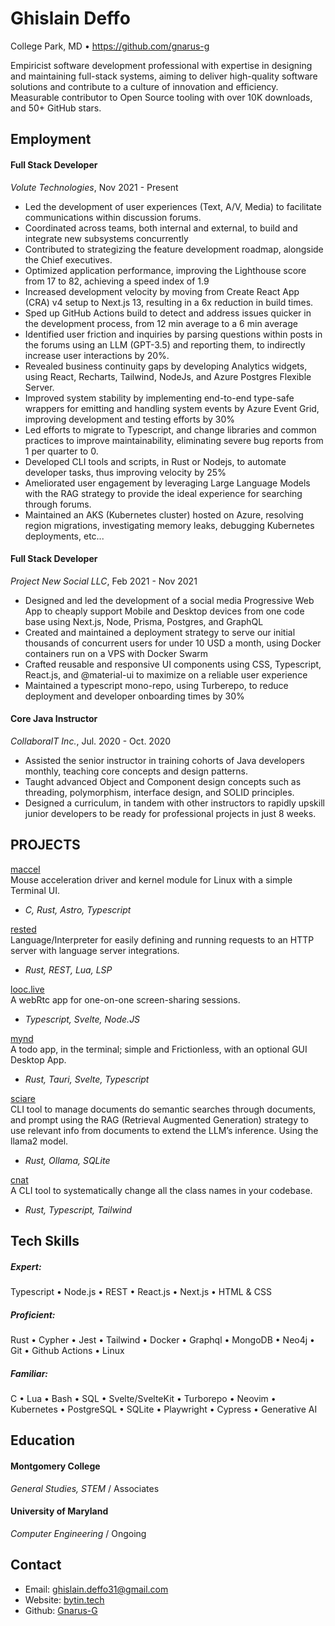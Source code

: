 # Ghislain Deffo
College Park, MD • https://github.com/gnarus-g

Empiricist software development professional with expertise in designing and maintaining
full-stack systems, aiming to deliver high-quality software solutions and contribute to a
culture of innovation and efficiency. Measurable contributor to Open Source tooling with
over 10K downloads, and 50+ GitHub stars.

## Employment
#### Full Stack Developer
*Volute Technologies*, Nov 2021 - Present

- Led the development of user experiences (Text, A/V, Media) to facilitate communications within discussion forums.
- Coordinated across teams, both internal and external, to build and integrate new subsystems concurrently
- Contributed to strategizing the feature development roadmap, alongside the Chief executives.
- Optimized application performance, improving the Lighthouse score from 17 to 82, achieving a speed index of 1.9
- Increased development velocity by moving from Create React App (CRA) v4 setup to Next.js 13, resulting in a 6x
reduction in build times.
- Sped up GitHub Actions build to detect and address issues quicker in the development process, from 12 min average to
a 6 min average
- Identified user friction and inquiries by parsing questions within posts in the forums using an LLM (GPT-3.5) and
reporting them, to indirectly increase user interactions by 20%.
- Revealed business continuity gaps by developing Analytics widgets, using React, Recharts, Tailwind, NodeJs, and
Azure Postgres Flexible Server.
- Improved system stability by implementing end-to-end type-safe wrappers for emitting and handling system events
by Azure Event Grid, improving development and testing efforts by 30%
- Led efforts to migrate to Typescript, and change libraries and common practices to improve maintainability,
eliminating severe bug reports from 1 per quarter to 0.
- Developed CLI tools and scripts, in Rust or Nodejs, to automate developer tasks, thus improving velocity by 25%
- Ameliorated user engagement by leveraging Large Language Models with the RAG strategy to provide the ideal
experience for searching through forums.
- Maintained an AKS (Kubernetes cluster) hosted on Azure, resolving region migrations, investigating memory leaks,
debugging Kubernetes deployments, etc...

#### Full Stack Developer
*Project New Social LLC*, Feb 2021 - Nov 2021
- Designed and led the development of a social media Progressive Web App to cheaply support Mobile and Desktop
devices from one code base using Next.js, Node, Prisma, Postgres, and GraphQL
- Created and maintained a deployment strategy to serve our initial thousands of concurrent users for under 10 USD a
month, using Docker containers run on a VPS with Docker Swarm
- Crafted reusable and responsive UI components using CSS, Typescript, React.js, and @material-ui to maximize on
a reliable user experience
- Maintained a typescript mono-repo, using Turberepo, to reduce deployment and developer onboarding times by 30%

#### Core Java Instructor
*CollaboraIT Inc.*, Jul. 2020 - Oct. 2020
- Assisted the senior instructor in training cohorts of Java developers monthly, teaching core concepts and design
patterns.
- Taught advanced Object and Component design concepts such as threading, polymorphism, interface design, and
SOLID principles.
- Designed a curriculum, in tandem with other instructors to rapidly upskill junior developers to be ready for
professional projects in just 8 weeks.

## PROJECTS
[maccel](https://github.com/Gnarus-G/maccel)  
Mouse acceleration driver and kernel module for Linux with a simple Terminal UI.  
- _C, Rust, Astro, Typescript_

[rested](https://github.com/Gnarus-G/rested)  
Language/Interpreter for easily defining and running requests to an HTTP server with language server integrations.     
- _Rust, REST, Lua, LSP_

[looc.live](https://github.com/Gnarus-G/looc.live)  
A webRtc app for one-on-one screen-sharing sessions.  
- _Typescript, Svelte, Node.JS_

[mynd](https://github.com/Gnarus-G/mynd)  
A todo app, in the terminal; simple and Frictionless, with an optional GUI Desktop App.  
- _Rust, Tauri, Svelte, Typescript_

[sciare](https://github.com/Gnarus-G/sciare)  
CLI tool to manage documents do semantic searches through documents, and prompt using the
RAG (Retrieval Augmented Generation) strategy to use relevant info from documents to extend the LLM’s inference.
Using the llama2 model.  
- _Rust, Ollama, SQLite_

[cnat](https://github.com/Gnarus-G/cnat)  
A CLI tool to systematically change all the class names in your codebase.  
- _Rust, Typescript, Tailwind_

## Tech Skills
##### Expert:  
Typescript • Node.js • REST • React.js • Next.js • HTML & CSS   
##### Proficient:  
Rust • Cypher • Jest • Tailwind • Docker • Graphql • MongoDB • Neo4j • Git • Github Actions • Linux
##### Familiar:  
C • Lua • Bash • SQL • Svelte/SvelteKit • Turborepo • Neovim • Kubernetes • PostgreSQL • SQLite • Playwright • Cypress • Generative AI

## Education
#### Montgomery College
*General Studies, STEM* / Associates
#### University of Maryland
*Computer Engineering* / Ongoing

## Contact
- Email: ghislain.deffo31@gmail.com
- Website: [bytin.tech](https://bytin.tech)
- Github: [Gnarus-G](http://github.com/Gnarus-G)
